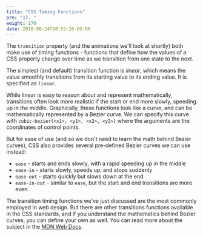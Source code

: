 ```yaml
---
title: "CSS Timing Functions"
pre: "17. "
weight: 170
date: 2018-08-24T10:53:26-05:00
---
```


The `transition` property (and the animations we'll look at shortly) both make use of timing functions - functions that define how the values of a CSS property change over time as we transition from one state to the next.

The simplest (and default) transition function is _linear_, which means the value smoothly transitions from its starting value to its ending value. It is specified as `linear`.  

While linear is easy to reason about and represent mathematically, transitions often look more realistic if the start or end more slowly, speeding up in the middle. Graphically, these functions look like a curve, and can be mathematically represented by a Bezier curve.  We can specify this curve with `cubic-bezier(<x1>, <y1>, <x2>, <y2>)` where the arguments are the coordinates of control points.

But for ease of use (and so we don't need to learn the math behind Bezier curves), CSS also provides several pre-defined Bezier curves we can use instead:

* `ease` - starts and ends slowly, with a rapid speeding up in the middle
* `ease-in` - starts slowly, speeds up, and stops suddenly
* `ease-out` - starts quickly but slows down at the end
* `ease-in-out` - similar to `ease`, but the start and end transitions are more even

The transition timing functions we've just discussed are the most commonly employed in web design.  But there are other transitions functions available in the CSS standards, and if you understand the mathematics behind Bezier curves, you can define your own as well.  You can read more about the subject in the [MDN Web Docs](https://developer.mozilla.org/en-US/docs/Web/CSS/easing-function).
